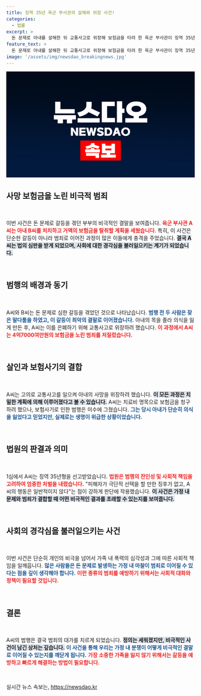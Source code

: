 ```yaml
---
title: 징역 35년 육군 부사관의 살해와 위장 사건!
categories:
  - 법률
excerpt: >
  돈 문제로 아내를 살해한 뒤 교통사고로 위장해 보험금을 타려 한 육군 부사관이 징역 35년형을 확정받았다. 극악무도한 범행에 경악을 금치 못하는 대법원 판결! 클릭하여 사건의 전말을 확인하세요!
feature_text: >
  돈 문제로 아내를 살해한 뒤 교통사고로 위장해 보험금을 타려 한 육군 부사관이 징역 35년형을 확정받았다. 극악무도한 범행에 경악을 금치 못하는 대법원 판결! 클릭하여 사건의 전말을 확인하세요!
image: '/assets/img/newsdao_breakingnews.jpg'
---
```


<p><img src="/assets/img/newsdao_breakingnews.jpg" alt="ranknews 속보" /></p>

<h2 data-ke-size="size26">사망 보험금을 노린 비극적 범죄</h2>

<p data-ke-size="size16">&nbsp;</p>

<p>이번 사건은 돈 문제로 갈등을 겪던 부부의 비극적인 결말을 보여줍니다. <b><span style="color: #ee2323;">육군 부사관 A씨는 아내 B씨를 처치하고 거액의 보험금을 탈취할 계획을 세웠습니다.</span></b> 특히, 이 사건은 단순한 갈등이 아니라 범죄로 이어진 과정이 많은 이들에게 충격을 주었습니다. <b><span style="background-color: #21538527;">결국 A씨는 법의 심판을 받게 되었으며, 사회에 대한 경각심을 불러일으키는 계기가 되었습니다.</span></b> </p>

<p data-ke-size="size16">&nbsp;</p>

<h2 data-ke-size="size26">범행의 배경과 동기</h2>

<p data-ke-size="size16">&nbsp;</p>

<p>A씨와 B씨는 돈 문제로 심한 갈등을 겪었던 것으로 나타났습니다. <b><span style="color: #1a5490;">범행 전 두 사람은 잦은 말다툼을 하였고, 이 갈등이 최악의 결말로 이어졌습니다.</span></b> 아내의 목을 졸라 의식을 잃게 만든 후, A씨는 이를 은폐하기 위해 교통사고로 위장하려 했습니다. <b><span style="color: #ee2323;">이 과정에서 A씨는 4억7000여만원의 보험금을 노린 범죄를 저질렀습니다.</span></b> </p>

<p data-ke-size="size16">&nbsp;</p>

<h2 data-ke-size="size26">살인과 보험사기의 결합</h2>

<p data-ke-size="size16">&nbsp;</p>

<p>A씨는 고의로 교통사고를 일으켜 아내의 사망을 위장하려 했습니다. <b><span style="background-color: #21538527;">이 모든 과정은 치밀한 계획에 의해 이루어졌다고 볼 수 있습니다.</span></b> A씨는 치료비 명목으로 보험금을 청구하려 했으나, 보험사기로 인한 범행은 미수에 그쳤습니다. <b><span style="color: #1a5490;">그는 당시 아내가 단순히 의식을 잃었다고 믿었지만, 실제로는 생명이 위급한 상황이었습니다.</span></b> </p>

<p data-ke-size="size16">&nbsp;</p>

<h2 data-ke-size="size26">법원의 판결과 의미</h2>

<p data-ke-size="size16">&nbsp;</p>

<p>1심에서 A씨는 징역 35년형을 선고받았습니다. <b><span style="color: #ee2323;">법원은 범행의 잔인성 및 사회적 책임을 고려하여 엄중한 처벌을 내렸습니다.</span></b> "피해자가 극단적 선택을 할 만한 징후가 없고, A씨의 행동은 일반적이지 않다"는 점이 강하게 판단에 작용했습니다. <b><span style="background-color: #21538527;">이 사건은 가정 내 문제와 범죄가 결합할 때 어떤 비극적인 결과를 초래할 수 있는지를 보여줍니다.</span></b> </p>

<p data-ke-size="size16">&nbsp;</p>

<h2 data-ke-size="size26">사회의 경각심을 불러일으키는 사건</h2>

<p data-ke-size="size16">&nbsp;</p>

<p>이번 사건은 단순히 개인의 비극을 넘어서 가족 내 폭력의 심각성과 그에 따른 사회적 책임을 일깨웁니다. <b><span style="color: #1a5490;">많은 사람들은 돈 문제로 발생하는 가정 내 마찰이 범죄로 이어질 수 있다는 점을 깊이 생각해야 합니다.</span></b> <b><span style="color: #ee2323;">이런 종류의 범죄를 예방하기 위해서는 사회적 대화와 정책이 필요할 것입니다.</span></b> </p>

<p data-ke-size="size16">&nbsp;</p>

<h2 data-ke-size="size26">결론</h2>

<p data-ke-size="size16">&nbsp;</p>

<p>A씨의 범행은 결국 범죄의 대가를 치르게 되었습니다. <b><span style="background-color: #21538527;">정의는 세워졌지만, 비극적인 사건이 남긴 상처는 깊습니다.</span></b> <b><span style="color: #1a5490;">이 사건을 통해 우리는 가정 내 분쟁이 어떻게 비극적인 결말로 이어질 수 있는지를 깨닫게 됩니다.</span></b> <b><span style="color: #ee2323;">가장 소중한 가족을 잃지 않기 위해서는 갈등을 예방하고 빠르게 해결하는 방법이 필요합니다.</span></b> </p>

<p data-ke-size="size16">&nbsp;</p>
실시간 뉴스 속보는, <a href="https://newsdao.kr" rel="dofollow">https://newsdao.kr</a>


